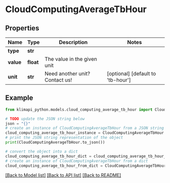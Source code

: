 # CloudComputingAverageTbHour


## Properties

Name | Type | Description | Notes
------------ | ------------- | ------------- | -------------
**type** | **str** |  | 
**value** | **float** | The value in the given unit | 
**unit** | **str** | Need another unit? Contact us! | [optional] [default to 'tb-hour']

## Example

```python
from klimapi_python.models.cloud_computing_average_tb_hour import CloudComputingAverageTbHour

# TODO update the JSON string below
json = "{}"
# create an instance of CloudComputingAverageTbHour from a JSON string
cloud_computing_average_tb_hour_instance = CloudComputingAverageTbHour.from_json(json)
# print the JSON string representation of the object
print(CloudComputingAverageTbHour.to_json())

# convert the object into a dict
cloud_computing_average_tb_hour_dict = cloud_computing_average_tb_hour_instance.to_dict()
# create an instance of CloudComputingAverageTbHour from a dict
cloud_computing_average_tb_hour_from_dict = CloudComputingAverageTbHour.from_dict(cloud_computing_average_tb_hour_dict)
```
[[Back to Model list]](../README.md#documentation-for-models) [[Back to API list]](../README.md#documentation-for-api-endpoints) [[Back to README]](../README.md)



